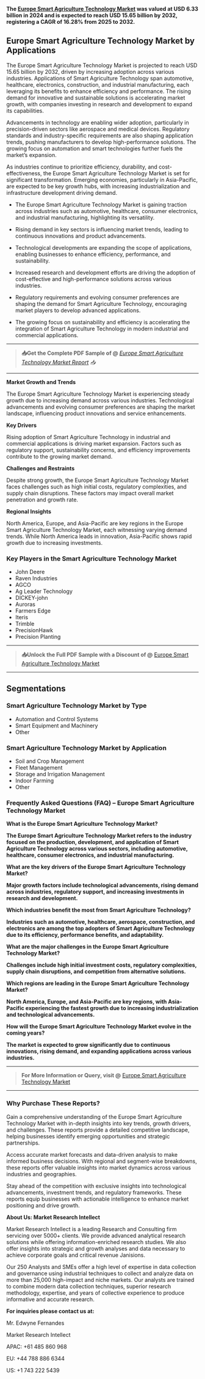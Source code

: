 <p><strong>The <a href="https://www.marketresearchintellect.com/download-sample/?rid=280354&amp;utm_source=Pulse-April-Europe&amp;utm_medium=852">Europe Smart Agriculture Technology Market</a> was valued at USD 6.33 billion in 2024 and is expected to reach USD 15.65 billion by 2032, registering a CAGR of 16.28% from 2025 to 2032.</strong></p><h2>Europe Smart Agriculture Technology Market by Applications&nbsp;</h2><p><p>The Europe Smart Agriculture Technology Market is projected to reach USD 15.65 billion by 2032, driven by increasing adoption across various industries. Applications of Smart Agriculture Technology span automotive, healthcare, electronics, construction, and industrial manufacturing, each leveraging its benefits to enhance efficiency and performance. The rising demand for innovative and sustainable solutions is accelerating market growth, with companies investing in research and development to expand its capabilities.</p><p>Advancements in technology are enabling wider adoption, particularly in precision-driven sectors like aerospace and medical devices. Regulatory standards and industry-specific requirements are also shaping application trends, pushing manufacturers to develop high-performance solutions. The growing focus on automation and smart technologies further fuels the market&rsquo;s expansion.</p><p>As industries continue to prioritize efficiency, durability, and cost-effectiveness, the Europe Smart Agriculture Technology Market is set for significant transformation. Emerging economies, particularly in Asia-Pacific, are expected to be key growth hubs, with increasing industrialization and infrastructure development driving demand.</p></p><ul><li><p>The Europe Smart Agriculture Technology Market is gaining traction across industries such as automotive, healthcare, consumer electronics, and industrial manufacturing, highlighting its versatility.</p></li><li><p>Rising demand in key sectors is influencing market trends, leading to continuous innovations and product advancements.</p></li><li><p>Technological developments are expanding the scope of applications, enabling businesses to enhance efficiency, performance, and sustainability.</p></li><li><p>Increased research and development efforts are driving the adoption of cost-effective and high-performance solutions across various industries.</p></li><li><p>Regulatory requirements and evolving consumer preferences are shaping the demand for Smart Agriculture Technology, encouraging market players to develop advanced applications.</p></li><li><p>The growing focus on sustainability and efficiency is accelerating the integration of Smart Agriculture Technology in modern industrial and commercial applications.</p></li></ul><hr /><blockquote><p><strong><span class="font-[700]">📥Get the Complete PDF Sample of @ </span></strong><em><span class="font-[700]"><a href="https://www.marketresearchintellect.com/download-sample/?rid=280354&amp;utm_source=Pulse-April-Europe&amp;utm_medium=852" target="_blank" data-tracking-control-name="article-ssr-frontend-pulse_little-text-block" data-tracking-will-navigate="" data-test-link="">Europe Smart Agriculture Technology Market Report</a>&nbsp;📥</span></em></p></blockquote><hr /><p class="" data-start="77" data-end="360"><strong data-start="77" data-end="105">Market Growth and Trends</strong></p><p class="" data-start="77" data-end="360">The Europe Smart Agriculture Technology Market is experiencing steady growth due to increasing demand across various industries. Technological advancements and evolving consumer preferences are shaping the market landscape, influencing product innovations and service enhancements.</p><p class="" data-start="362" data-end="606"><strong data-start="362" data-end="377">Key Drivers</strong></p><p class="" data-start="362" data-end="606">Rising adoption of Smart Agriculture Technology in industrial and commercial applications is driving market expansion. Factors such as regulatory support, sustainability concerns, and efficiency improvements contribute to the growing market demand.</p><p class="" data-start="608" data-end="849"><strong data-start="608" data-end="637">Challenges and Restraints</strong></p><p class="" data-start="608" data-end="849">Despite strong growth, the Europe Smart Agriculture Technology Market faces challenges such as high initial costs, regulatory complexities, and supply chain disruptions. These factors may impact overall market penetration and growth rate.</p><p class="" data-start="851" data-end="1095"><strong data-start="851" data-end="872">Regional Insights</strong></p><p class="" data-start="851" data-end="1095">North America, Europe, and Asia-Pacific are key regions in the Europe Smart Agriculture Technology Market, each witnessing varying demand trends. While North America leads in innovation, Asia-Pacific shows rapid growth due to increasing investments.</p><p><h3>Key Players in the Smart Agriculture Technology Market </h3><ul><li>John Deere</li><li>Raven Industries</li><li>AGCO</li><li>Ag Leader Technology</li><li>DICKEY-john</li><li>Auroras</li><li>Farmers Edge</li><li>Iteris</li><li>Trimble</li><li>PrecisionHawk</li><li>Precision Planting</li></ul></p><hr /><blockquote><p><strong>📥Unlock the Full PDF Sample with a Discount of @</strong> <a href="https://www.marketresearchintellect.com/ask-for-discount/?rid=280354&amp;utm_source=Pulse-April-Europe&amp;utm_medium=852">Europe Smart Agriculture Technology Market</a></p></blockquote><hr /><p><h2>Segmentations</h2><h3>Smart Agriculture Technology Market by Type</h3><ul><li>Automation and Control Systems</li><li>Smart Equipment and Machinery</li><li>Other</li></ul><h3>Smart Agriculture Technology Market by Application</h3><ul><li>Soil and Crop Management</li><li>Fleet Management</li><li>Storage and Irrigation Management</li><li>Indoor Farming</li><li>Other</li></ul></p><h3><strong>Frequently Asked Questions (FAQ) &ndash; Europe Smart Agriculture Technology Market</strong></h3><p><strong>What is the Europe Smart Agriculture Technology Market?</strong></p><p><strong>The Europe Smart Agriculture Technology Market refers to the industry focused on the production, development, and application of Smart Agriculture Technology across various sectors, including automotive, healthcare, consumer electronics, and industrial manufacturing.</strong></p><p><strong>What are the key drivers of the Europe Smart Agriculture Technology Market?</strong></p><p><strong>Major growth factors include technological advancements, rising demand across industries, regulatory support, and increasing investments in research and development.</strong></p><p><strong>Which industries benefit the most from Smart Agriculture Technology?</strong></p><p><strong>Industries such as automotive, healthcare, aerospace, construction, and electronics are among the top adopters of Smart Agriculture Technology due to its efficiency, performance benefits, and adaptability.</strong></p><p><strong>What are the major challenges in the Europe Smart Agriculture Technology Market?</strong></p><p><strong>Challenges include high initial investment costs, regulatory complexities, supply chain disruptions, and competition from alternative solutions.</strong></p><p><strong>Which regions are leading in the Europe Smart Agriculture Technology Market?</strong></p><p><strong>North America, Europe, and Asia-Pacific are key regions, with Asia-Pacific experiencing the fastest growth due to increasing industrialization and technological advancements.</strong></p><p><strong>How will the Europe Smart Agriculture Technology Market evolve in the coming years?</strong></p><p><strong>The market is expected to grow significantly due to continuous innovations, rising demand, and expanding applications across various industries.</strong></p><hr /><blockquote><p><span class="font-[700]"><strong>For More Information or Query, visit&nbsp;@</strong>&nbsp;</span><span class="font-[700]"><a href="https://www.marketresearchintellect.com/product/global-smart-agriculture-technology-market-size-and-forecast/?utm_source=Linkedin&utm_medium=852" target="_blank" data-tracking-control-name="article-ssr-frontend-pulse_little-text-block" data-tracking-will-navigate="" data-test-link="">Europe Smart Agriculture Technology Market</a></span></p></blockquote><hr /><h3><strong data-start="0" data-end="31">Why Purchase These Reports?</strong></h3><p class="" data-start="35" data-end="297">Gain a comprehensive understanding of the Europe Smart Agriculture Technology Market with in-depth insights into key trends, growth drivers, and challenges. These reports provide a detailed competitive landscape, helping businesses identify emerging opportunities and strategic partnerships.</p><p class="" data-start="299" data-end="540">Access accurate market forecasts and data-driven analysis to make informed business decisions. With regional and segment-wise breakdowns, these reports offer valuable insights into market dynamics across various industries and geographies.</p><p class="" data-start="542" data-end="784">Stay ahead of the competition with exclusive insights into technological advancements, investment trends, and regulatory frameworks. These reports equip businesses with actionable intelligence to enhance market positioning and drive growth.</p><p><strong><span class="font-[700]">About Us: Market Research Intellect</span></strong></p><p><span class="">Market Research Intellect is a leading Research and Consulting firm servicing over 5000+ clients. We provide advanced analytical research solutions while offering information-enriched research studies.&nbsp;</span>We also offer insights into strategic and growth analyses and data necessary to achieve corporate goals and critical revenue Janisions.</p><p><span class="">Our 250 Analysts and SMEs offer a high level of expertise in data collection and governance using industrial techniques to collect and analyze data on more than 25,000 high-impact and niche markets. Our analysts are trained to combine modern data collection techniques, superior research methodology, expertise, and years of collective experience to produce informative and accurate research.</span></p><p><strong>For inquiries please contact us at:</strong></p><p>Mr. Edwyne Fernandes</p><p>Market Research Intellect</p><p>APAC: +61 485 860 968</p><p>EU: +44 788 886 6344</p><p>US: +1 743 222 5439</p>